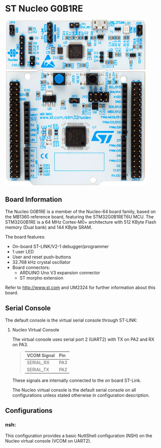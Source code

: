 # ST Nucleo G0B1RE

![](nucleo-g0b1re.png)

## Board Information

The Nucleo G0B1RE is a member of the Nucleo-64 board family, based on
the MB1360 reference board, featuring the STM32G0B1RET6U MCU. The
STM32G0B1RE is a 64 MHz Cortex-M0+ architecture with 512 KByte Flash
memory (Dual bank) and 144 KByte SRAM.

The board features:

  - On-board ST-LINK/V2-1 debugger/programmer
  - 1 user LED
  - User and reset push-buttons
  - 32.768 kHz crystal oscillator
  - Board connectors:
      - ARDUINO Uno V3 expansion connector
      - ST morpho extension

Refer to <http://www.st.com> and UM2324 for further information about
this board.

## Serial Console

The default console is the virtual serial console through ST-LINK:

1.  Nucleo Virtual Console
    
    The virtual console uses serial port 2 (UART2) with TX on PA2 and RX
    on PA3.
    
    > 
    > 
    > | VCOM Signal | Pin |
    > | ----------- | --- |
    > | SERIAL\_RX  | PA3 |
    > | SERIAL\_TX  | PA2 |
    > 

    These signals are internally connected to the on board ST-Link.
    
    The Nucleo virtual console is the default serial console on all
    configurations unless stated otherwise in configuration description.

## Configurations

### nsh:

This configuration provides a basic NuttShell configuration (NSH) on the
Nucleo virtual console (VCOM on UART2).
